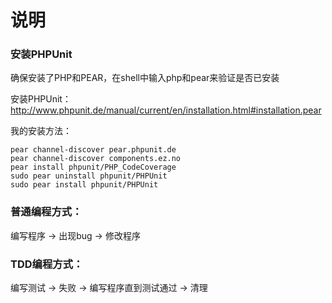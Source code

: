 说明
===


### 安装PHPUnit

确保安装了PHP和PEAR，在shell中输入php和pear来验证是否已安装

安装PHPUnit： http://www.phpunit.de/manual/current/en/installation.html#installation.pear

我的安装方法：

	pear channel-discover pear.phpunit.de
	pear channel-discover components.ez.no
	pear install phpunit/PHP_CodeCoverage
	sudo pear uninstall phpunit/PHPUnit
	sudo pear install phpunit/PHPUnit


### 普通编程方式：

编写程序 -> 出现bug -> 修改程序

### TDD编程方式： 

编写测试 -> 失败 -> 编写程序直到测试通过 -> 清理








